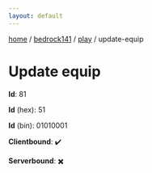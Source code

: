 ```yaml
---
layout: default
---
```


[home](/)  /  [bedrock141](/protocol/bedrock141)  /  [play](/protocol/bedrock141/play)  /  update-equip

# Update equip

**Id**: 81

**Id** (hex): 51

**Id** (bin): 01010001

**Clientbound**: ✔️

**Serverbound**: ✖️
